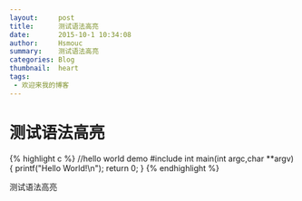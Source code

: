 ```yaml
---
layout:     post
title:      测试语法高亮
date:       2015-10-1 10:34:08
author:     Hsmouc
summary:    测试语法高亮
categories: Blog
thumbnail:  heart
tags:
 - 欢迎来我的博客
---
```

<h1>测试语法高亮</h1>
<p>
{% highlight c %}
//hello world demo
#include<stdio.h>
int main(int argc,char **argv)
{
   printf("Hello World!\n");
   return 0;
}
{% endhighlight %}
</p>
<p>测试语法高亮</p>
